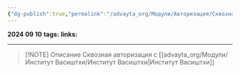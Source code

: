 ```yaml
---
{"dg-publish":true,"permalink":"/advayta_org/Модули/Авторизация/Сквозная авторизация/"}
---
```


**2024 09 10**
**tags:**
**links:** 

---

> [!NOTE] Описание
> Сквозная авторизация с [[advayta_org/Модули/Институт Васиштхи/Институт Васиштхи\|Институт Васиштхи]]
> 
